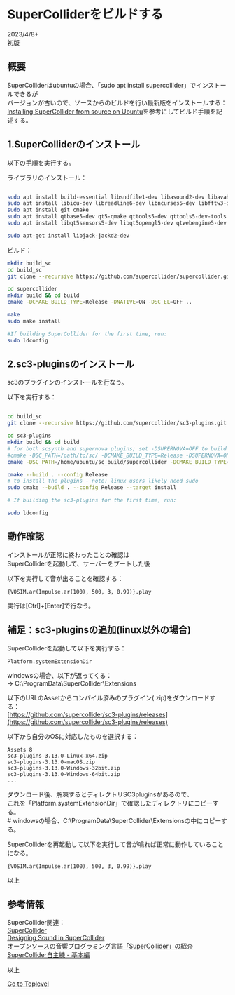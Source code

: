     
# SuperColliderをビルドする  

2023/4/8+        
初版    
  
## 概要 
SuperColliderはubuntuの場合、「sudo apt install supercollider」でインストールできるが  
バージョンが古いので、ソースからのビルドを行い最新版をインストールする：    
[Installing SuperCollider from source on Ubuntu](https://github.com/supercollider/supercollider/wiki/Installing-SuperCollider-from-source-on-Ubuntu)を参考にしてビルド手順を記述する。  

## 1.SuperColliderのインストール
以下の手順を実行する。

ライブラリのインストール：  
```bash

sudo apt install build-essential libsndfile1-dev libasound2-dev libavahi-client-dev
sudo apt install libicu-dev libreadline6-dev libncurses5-dev libfftw3-dev libxt-dev libudev-dev pkg-config
sudo apt install git cmake
sudo apt install qtbase5-dev qt5-qmake qttools5-dev qttools5-dev-tools qtdeclarative5-dev qtpositioning5-dev
sudo apt install libqt5sensors5-dev libqt5opengl5-dev qtwebengine5-dev libqt5svg5-dev libqt5websockets5-dev

sudo apt-get install libjack-jackd2-dev
```

ビルド：
```bash
mkdir build_sc
cd build_sc
git clone --recursive https://github.com/supercollider/supercollider.git

cd supercollider
mkdir build && cd build
cmake -DCMAKE_BUILD_TYPE=Release -DNATIVE=ON -DSC_EL=OFF ..

make
sudo make install

#If building SuperCollider for the first time, run:
sudo ldconfig
```

## 2.sc3-pluginsのインストール
sc3のプラグインのインストールを行なう。

以下を実行する：  
```bash

cd build_sc
git clone --recursive https://github.com/supercollider/sc3-plugins.git

cd sc3-plugins
mkdir build && cd build
# for both scsynth and supernova plugins; set -DSUPERNOVA=OFF to build only scsynth plugins
#cmake -DSC_PATH=/path/to/sc/ -DCMAKE_BUILD_TYPE=Release -DSUPERNOVA=ON ..
cmake -DSC_PATH=/home/ubuntu/sc_build/supercollider -DCMAKE_BUILD_TYPE=Release -DSUPERNOVA=ON ..

cmake --build . --config Release
# to install the plugins - note: linux users likely need sudo
sudo cmake --build . --config Release --target install

# If building the sc3-plugins for the first time, run:

sudo ldconfig

```
## 動作確認

インストールが正常に終わったことの確認は  
SuperColliderを起動して、サーバーをブートした後

以下を実行して音が出ることを確認する：  
```
{VOSIM.ar(Impulse.ar(100), 500, 3, 0.99)}.play
```
実行は[Ctrl]+[Enter]で行なう。


## 補足：sc3-pluginsの追加(linux以外の場合)

SuperColliderを起動して以下を実行する：

```
Platform.systemExtensionDir
```
windowsの場合、以下が返ってくる：    
-> C:\ProgramData\SuperCollider\Extensions

以下のURLのAssetからコンパイル済みのプラグイン(.zip)をダウンロードする：  
[https://github.com/supercollider/sc3-plugins/releases](https://github.com/supercollider/sc3-plugins/releases)  

以下から自分のOSに対応したものを選択する：  
```
Assets 8
sc3-plugins-3.13.0-Linux-x64.zip
sc3-plugins-3.13.0-macOS.zip
sc3-plugins-3.13.0-Windows-32bit.zip
sc3-plugins-3.13.0-Windows-64bit.zip
...
```
ダウンロード後、解凍するとディレクトリSC3pluginsがあるので、  
これを「Platform.systemExtensionDir」で確認したディレクトリにコピーする。  
\# windowsの場合、C:\ProgramData\SuperCollider\Extensionsの中にコピーする。

SuperColliderを再起動して以下を実行して音が鳴れば正常に動作していることになる。
```
{VOSIM.ar(Impulse.ar(100), 500, 3, 0.99)}.play
```

以上

## 参考情報 
SuperCollider関連：   
[SuperCollider](https://supercollider.github.io/)  
[Designing Sound in SuperCollider](https://en.wikibooks.org/wiki/Designing_Sound_in_SuperCollider)  
[オープンソースの音響プログラミング言語「SuperCollider」の紹介](https://tracpath.com/works/devops/supercollider/)  
[SuperCollider自主練 - 基本編](https://yoppa.org/works/ofbook_study/ofbook_study01.html)  

以上  

[Go to Toplevel](https://xshigee.github.io/web0/)  

